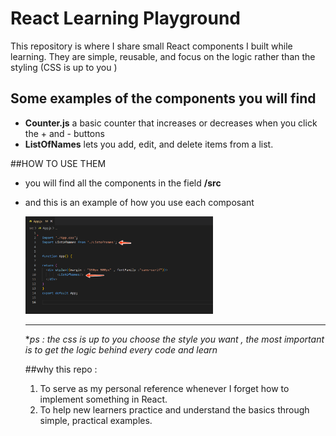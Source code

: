 # React Learning Playground 
This repository is where I share small React components I built while learning.
They are simple, reusable, and focus on the logic rather than the styling (CSS is up to you )

## Some examples of the components you will find 
- **Counter.js** a basic counter that increases or decreases when you click the + and - buttons
- **ListOfNames** lets you add, edit, and delete items from a list.

##HOW TO USE THEM 
- you will find all the components in the field **/src** 
- and this is an example of how you use each composant

  <img src="exampleofusecom.png" alt="Alt text" width="300"/>

  ---
  **ps : the css is up to you choose the style you want , the most important is to get the logic behind every code and learn* 

  ##why this repo :
  1. To serve as my personal reference whenever I forget how to implement something in React.
  2. To help new learners practice and understand the basics through simple, practical examples.

    
  

  
